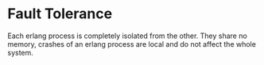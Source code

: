 # Fault Tolerance
Each erlang process is completely isolated from the other. They share no memory, crashes of an erlang process are local and do not affect the whole system.